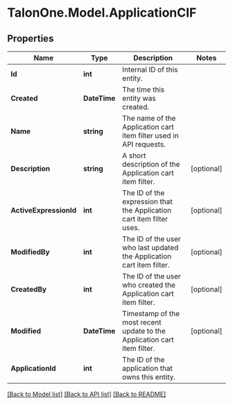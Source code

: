 # TalonOne.Model.ApplicationCIF
## Properties

Name | Type | Description | Notes
------------ | ------------- | ------------- | -------------
**Id** | **int** | Internal ID of this entity. | 
**Created** | **DateTime** | The time this entity was created. | 
**Name** | **string** | The name of the Application cart item filter used in API requests. | 
**Description** | **string** | A short description of the Application cart item filter. | [optional] 
**ActiveExpressionId** | **int** | The ID of the expression that the Application cart item filter uses. | [optional] 
**ModifiedBy** | **int** | The ID of the user who last updated the Application cart item filter. | [optional] 
**CreatedBy** | **int** | The ID of the user who created the Application cart item filter. | [optional] 
**Modified** | **DateTime** | Timestamp of the most recent update to the Application cart item filter. | [optional] 
**ApplicationId** | **int** | The ID of the application that owns this entity. | 

[[Back to Model list]](../README.md#documentation-for-models) [[Back to API list]](../README.md#documentation-for-api-endpoints) [[Back to README]](../README.md)


